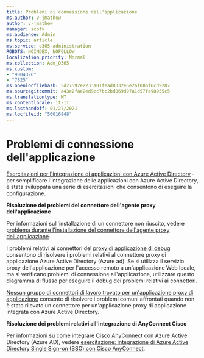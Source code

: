 ```yaml
---
title: Problemi di connessione dell'applicazione
ms.author: v-jmathew
author: v-jmathew
manager: scotv
ms.audience: Admin
ms.topic: article
ms.service: o365-administration
ROBOTS: NOINDEX, NOFOLLOW
localization_priority: Normal
ms.collection: Adm_O365
ms.custom:
- "9004326"
- "7825"
ms.openlocfilehash: 5d27592e2233a01fead0332e6e2af08bf6cd9287
ms.sourcegitcommit: a43e2fae2ed9cc7bc2bd869d97a1d57fa98955c5
ms.translationtype: MT
ms.contentlocale: it-IT
ms.lasthandoff: 01/27/2021
ms.locfileid: "50016848"
---
```

# <a name="application-connection-issues"></a>Problemi di connessione dell'applicazione

[Esercitazioni per l'integrazione di applicazioni con Azure Active Directory](https://docs.microsoft.com/azure/active-directory/saas-apps/tutorial-list) -per semplificare l'integrazione delle applicazioni con Azure Active Directory, è stata sviluppata una serie di esercitazioni che consentono di eseguire la configurazione.

**Risoluzione dei problemi del connettore dell'agente proxy dell'applicazione**

Per informazioni sull'installazione di un connettore non riuscito, vedere [problema durante l'installazione del connettore dell'agente proxy dell'applicazione](https://docs.microsoft.com/azure/active-directory/manage-apps/application-proxy-connector-installation-problem).

I problemi relativi ai connettori del [proxy di applicazione di debug](https://docs.microsoft.com/azure/active-directory/manage-apps/application-proxy-debug-connectors) consentono di risolvere i problemi relativi al connettore proxy di applicazione Azure Active Directory (Azure ad). Se si utilizza il servizio proxy dell'applicazione per l'accesso remoto a un'applicazione Web locale, ma si verificano problemi di connessione all'applicazione, utilizzare questo diagramma di flusso per eseguire il debug dei problemi relativi ai connettori.

[Nessun gruppo di connettori di lavoro trovato per un'applicazione proxy di applicazione](https://docs.microsoft.com/azure/active-directory/manage-apps/application-proxy-connectivity-no-working-connector) consente di risolvere i problemi comuni affrontati quando non è stato rilevato un connettore per un'applicazione proxy di applicazione integrata con Azure Active Directory.

**Risoluzione dei problemi relativi all'integrazione di AnyConnect Cisco**

Per informazioni su come integrare Cisco AnyConnect con Azure Active Directory (Azure AD), vedere [esercitazione: integrazione di Azure Active Directory Single Sign-on (SSO) con Cisco AnyConnect](https://docs.microsoft.com/azure/active-directory/saas-apps/cisco-anyconnect).
